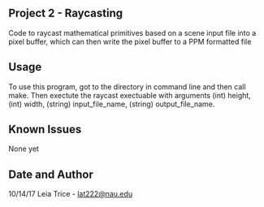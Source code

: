 Project 2 - Raycasting
------------------------
Code to raycast mathematical primitives based on a scene input file
into a pixel buffer, which can then write the pixel buffer to a PPM formatted file

Usage
------------------------
To use this program, got to the directory in command line and then call make.
Then exectute the raycast exectuable with arguments (int) height, (int) width, (string) input_file_name, (string) output_file_name.

Known Issues
------------------------
None yet

Date and Author
-----------------------
10/14/17
Leia Trice - lat222@nau.edu